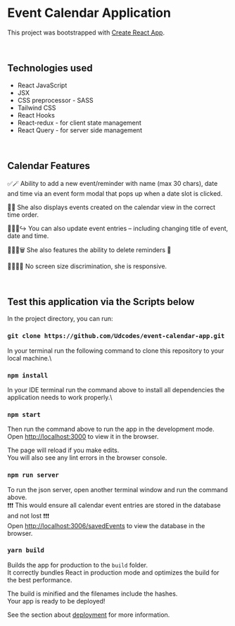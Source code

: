 # Event Calendar Application

This project was bootstrapped with [Create React App](https://github.com/facebook/create-react-app).

<br />

## Technologies used

- React JavaScript
- JSX
- CSS preprocessor - SASS
- Tailwind CSS
- React Hooks
- React-redux - for client state management
- React Query - for server side management

<br />

## Calendar Features

✅🪄 Ability to add a new event/reminder with name (max 30 chars), date and time via an event form modal that pops up when a date slot is clicked.

📍🔎 She also displays events created on the calendar view in the correct time order.

🧘🏽‍♂️↪️ You can also update event entries – including changing title of event, date and time.

🏌🏽‍♀️🗑 She also features the ability to delete reminders 🚮

🙅🏽‍♀️🚫 No screen size discrimination, she is responsive.

<br />

## Test this application via the Scripts below

In the project directory, you can run:

### `git clone https://github.com/Udcodes/event-calendar-app.git`

In your terminal run the following command to clone this repository to your local machine.\

### `npm install`

In your IDE terminal run the command above to install all dependencies the application needs to work properly.\

### `npm start`

Then run the command above to run the app in the development mode.\
Open [http://localhost:3000](http://localhost:3000) to view it in the browser.

The page will reload if you make edits.\
You will also see any lint errors in the browser console.

### `npm run server`

To run the json server, open another terminal window and run the command above.
<br />
❗️❗️❗️ This would ensure all calendar event entries are stored in the database and not lost ❗️❗️❗️
<br />
Open [http://localhost:3006/savedEvents](http://localhost:3006/saveEvents) to view the database in the browser.
<br />

### `yarn build`

Builds the app for production to the `build` folder.\
It correctly bundles React in production mode and optimizes the build for the best performance.

The build is minified and the filenames include the hashes.\
Your app is ready to be deployed!

See the section about [deployment](https://facebook.github.io/create-react-app/docs/deployment) for more information.
